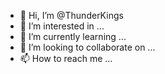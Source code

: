 - 👋 Hi, I’m @ThunderKings
- 👀 I’m interested in ...
- 🌱 I’m currently learning ...
- 💞️ I’m looking to collaborate on ...
- 📫 How to reach me ...

<!---
ThunderKings/ThunderKings is a ✨ special ✨ repository because its `README.md` (this file) appears on your GitHub profile.
You can click the Preview link to take a look at your changes.
--->
